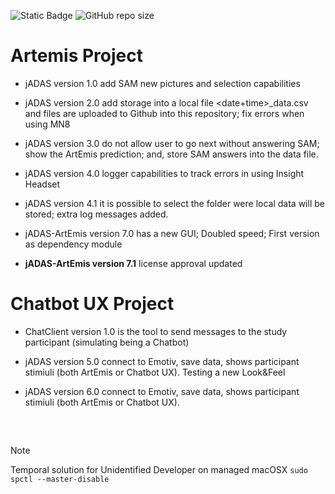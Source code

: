 ![Static Badge](https://img.shields.io/badge/author-javiergs-orange)
![GitHub repo size](https://img.shields.io/github/repo-size/javiergs/Artemis)

# Artemis Project

* jADAS version 1.0 add SAM new pictures and selection capabilities

* jADAS  version 2.0 add storage into a local file <date+time>_data.csv and files are uploaded to Github into this repository; fix errors when using MN8

* jADAS  version 3.0 do not allow user to go next without answering SAM; show the ArtEmis prediction; and, store SAM answers into the data file.

* jADAS version 4.0 logger capabilities to track errors in using Insight Headset

* jADAS version 4.1 it is possible to select the folder were local data will be stored; extra log messages added.

* jADAS-ArtEmis version 7.0 has a new GUI; Doubled speed; First version as dependency module

* **jADAS-ArtEmis version 7.1** license approval updated

# Chatbot UX Project
  
* ChatClient version 1.0 is the tool to send messages to the study participant (simulating being a Chatbot)

* jADAS version 5.0 connect to Emotiv, save data, shows participant stimiuli (both ArtEmis or Chatbot UX). Testing a new Look&Feel

* jADAS version 6.0 connect to Emotiv, save data, shows participant stimiuli (both ArtEmis or Chatbot UX).

<br/>


##


> [!NOTE]
> Temporal solution for Unidentified Developer on managed macOSX ```sudo spctl --master-disable```

